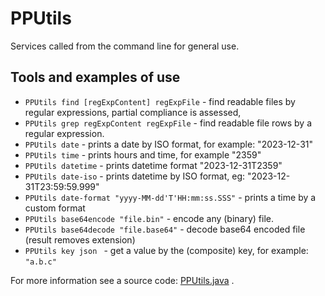 # PPUtils

Services called from the command line for general use.

## Tools and examples of use

* `PPUtils find [regExpContent] regExpFile` - find readable files by regular expressions, partial compliance is assessed,
* `PPUtils grep regExpContent regExpFile` - find readable file rows by a regular expression.
* `PPUtils date` - prints a date by ISO format, for example: "2023-12-31"
* `PPUtils time` - prints hours and time, for example "2359"
* `PPUtils datetime` - prints datetime format "2023-12-31T2359"
* `PPUtils date-iso` - prints datetime by ISO format, eg: "2023-12-31T23:59:59.999"
* `PPUtils date-format "yyyy-MM-dd'T'HH:mm:ss.SSS"` - prints a time by a custom format
* `PPUtils base64encode "file.bin"` - encode any (binary) file.
* `PPUtils base64decode "file.base64"` - decode base64 encoded file (result removes extension)
* `PPUtils key json ` - get a value by the (composite) key, for example: `"a.b.c"`

For more information see a source code: [PPUtils.java](../src/main/java/net/ponec/script/PPUtils.java) .